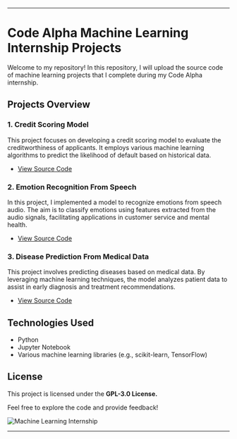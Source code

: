 
------

# **Code Alpha Machine Learning Internship Projects**
Welcome to my repository! In this repository, I will upload the source code of machine learning projects that I complete during my Code Alpha internship.

## **Projects Overview**

### **1. Credit Scoring Model**
This project focuses on developing a credit scoring model to evaluate the creditworthiness of applicants. It employs various machine learning algorithms to predict the likelihood of default based on historical data.
- [View Source Code](https://github.com/muhammadadilnaeem/Code-Alpha-Machine-Learning-Internship-Projects/tree/main/1.%20Credit%20Scoring%20Model)

### **2. Emotion Recognition From Speech**
In this project, I implemented a model to recognize emotions from speech audio. The aim is to classify emotions using features extracted from the audio signals, facilitating applications in customer service and mental health.
- [View Source Code](https://github.com/muhammadadilnaeem/Code-Alpha-Machine-Learning-Internship-Projects/tree/main/2.%20Emotion%20Recognition%20From%20Speech)

### **3. Disease Prediction From Medical Data**
This project involves predicting diseases based on medical data. By leveraging machine learning techniques, the model analyzes patient data to assist in early diagnosis and treatment recommendations.

- [View Source Code](https://github.com/muhammadadilnaeem/Code-Alpha-Machine-Learning-Internship-Projects/tree/main/3.%20Disease%20Predition%20From%20Medical%20Data)

## **Technologies Used**
- Python
- Jupyter Notebook
- Various machine learning libraries (e.g., scikit-learn, TensorFlow)

## **License**
This project is licensed under the **GPL-3.0 License.**

Feel free to explore the code and provide feedback!

![Machine Learning Internship](https://github.com/user-attachments/assets/ccb12e68-e37a-4c2b-b6bb-62a3c0c9bb7e)


-----



